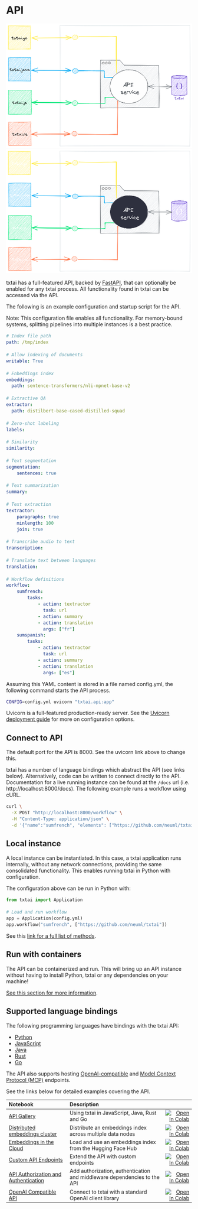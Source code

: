 # API

![api](../images/api.png#only-light)
![api](../images/api-dark.png#only-dark)

txtai has a full-featured API, backed by [FastAPI](https://github.com/tiangolo/fastapi), that can optionally be enabled for any txtai process. All functionality found in txtai can be accessed via the API.

The following is an example configuration and startup script for the API.

Note: This configuration file enables all functionality. For memory-bound systems, splitting pipelines into multiple instances is a best practice.

```yaml
# Index file path
path: /tmp/index

# Allow indexing of documents
writable: True

# Enbeddings index
embeddings:
  path: sentence-transformers/nli-mpnet-base-v2

# Extractive QA
extractor:
  path: distilbert-base-cased-distilled-squad

# Zero-shot labeling
labels:

# Similarity
similarity:

# Text segmentation
segmentation:
    sentences: true

# Text summarization
summary:

# Text extraction
textractor:
    paragraphs: true
    minlength: 100
    join: true

# Transcribe audio to text
transcription:

# Translate text between languages
translation:

# Workflow definitions
workflow:
    sumfrench:
        tasks:
            - action: textractor
              task: url
            - action: summary
            - action: translation
              args: ["fr"]
    sumspanish:
        tasks:
            - action: textractor
              task: url
            - action: summary
            - action: translation
              args: ["es"]
```

Assuming this YAML content is stored in a file named config.yml, the following command starts the API process.

```bash
CONFIG=config.yml uvicorn "txtai.api:app"
```

Uvicorn is a full-featured production-ready server. See the [Uvicorn deployment guide](https://www.uvicorn.org/deployment/) for more on configuration options.

## Connect to API

The default port for the API is 8000. See the uvicorn link above to change this.

txtai has a number of language bindings which abstract the API (see links below). Alternatively, code can be written to connect directly to the API. Documentation for a live running instance can be found at the `/docs` url (i.e. http://localhost:8000/docs). The following example runs a workflow using cURL.

```bash
curl \
  -X POST "http://localhost:8000/workflow" \
  -H "Content-Type: application/json" \
  -d '{"name":"sumfrench", "elements": ["https://github.com/neuml/txtai"]}'
```

## Local instance

A local instance can be instantiated. In this case, a txtai application runs internally, without any network connections, providing the same consolidated functionality. This enables running txtai in Python with configuration.

The configuration above can be run in Python with:

```python
from txtai import Application

# Load and run workflow
app = Application(config.yml)
app.workflow("sumfrench", ["https://github.com/neuml/txtai"])
```

See this [link for a full list of methods](./methods).

## Run with containers

The API can be containerized and run. This will bring up an API instance without having to install Python, txtai or any dependencies on your machine!

[See this section for more information](../cloud/#api).

## Supported language bindings

The following programming languages have bindings with the txtai API:

- [Python](https://github.com/neuml/txtai.py)
- [JavaScript](https://github.com/neuml/txtai.js)
- [Java](https://github.com/neuml/txtai.java)
- [Rust](https://github.com/neuml/txtai.rs)
- [Go](https://github.com/neuml/txtai.go)

The API also supports hosting [OpenAI-compatible](./openai) and [Model Context Protocol (MCP)](./mcp) endpoints.

See the links below for detailed examples covering the API.

| Notebook  | Description  |       |
|:----------|:-------------|------:|
| [API Gallery](https://github.com/neuml/txtai/blob/master/examples/08_API_Gallery.ipynb) | Using txtai in JavaScript, Java, Rust and Go | [![Open In Colab](https://colab.research.google.com/assets/colab-badge.svg)](https://colab.research.google.com/github/neuml/txtai/blob/master/examples/08_API_Gallery.ipynb) |
| [Distributed embeddings cluster](https://github.com/neuml/txtai/blob/master/examples/15_Distributed_embeddings_cluster.ipynb) | Distribute an embeddings index across multiple data nodes | [![Open In Colab](https://colab.research.google.com/assets/colab-badge.svg)](https://colab.research.google.com/github/neuml/txtai/blob/master/examples/15_Distributed_embeddings_cluster.ipynb) |
| [Embeddings in the Cloud](https://github.com/neuml/txtai/blob/master/examples/43_Embeddings_in_the_Cloud.ipynb) | Load and use an embeddings index from the Hugging Face Hub | [![Open In Colab](https://colab.research.google.com/assets/colab-badge.svg)](https://colab.research.google.com/github/neuml/txtai/blob/master/examples/43_Embeddings_in_the_Cloud.ipynb) |
| [Custom API Endpoints](https://github.com/neuml/txtai/blob/master/examples/51_Custom_API_Endpoints.ipynb) | Extend the API with custom endpoints | [![Open In Colab](https://colab.research.google.com/assets/colab-badge.svg)](https://colab.research.google.com/github/neuml/txtai/blob/master/examples/51_Custom_API_Endpoints.ipynb) |
| [API Authorization and Authentication](https://github.com/neuml/txtai/blob/master/examples/54_API_Authorization_and_Authentication.ipynb) | Add authorization, authentication and middleware dependencies to the API | [![Open In Colab](https://colab.research.google.com/assets/colab-badge.svg)](https://colab.research.google.com/github/neuml/txtai/blob/master/examples/54_API_Authorization_and_Authentication.ipynb) |
| [OpenAI Compatible API](https://github.com/neuml/txtai/blob/master/examples/74_OpenAI_Compatible_API.ipynb) | Connect to txtai with a standard OpenAI client library | [![Open In Colab](https://colab.research.google.com/assets/colab-badge.svg)](https://colab.research.google.com/github/neuml/txtai/blob/master/examples/74_OpenAI_Compatible_API.ipynb) |
